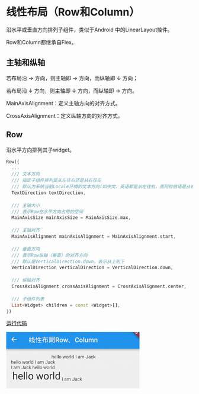 # 线性布局（Row和Column）
沿水平或垂直方向排列子组件，类似于Android 中的LinearLayout控件。

Row和Column都继承自Flex。

## 主轴和纵轴
若布局沿 → 方向，则主轴即 → 方向，而纵轴即 ↓ 方向；

若布局沿 ↓ 方向，则主轴即 ↓ 方向，而纵轴即 → 方向。

MainAxisAlignment：定义主轴方向的对齐方式。

CrossAxisAlignment：定义纵轴方向的对齐方式。

## Row
沿水平方向排列其子widget。
``` dart
Row({
  ...  
  /// 文本方向
  /// 指定子组件排列是从左往右还是从右往左
  /// 默认为系统当前Locale环境的文本方向(如中文、英语都是从左往右，而阿拉伯语是从右往左)
  TextDirection textDirection, 
  
  /// 主轴大小
  /// 表示Row在水平方向占用的空间
  MainAxisSize mainAxisSize = MainAxisSize.max, 
   
  /// 主轴对齐  
  MainAxisAlignment mainAxisAlignment = MainAxisAlignment.start,
  
  /// 垂直方向
  /// 表示Row纵轴（垂直）的对齐方向
  /// 默认是VerticalDirection.down，表示从上到下
  VerticalDirection verticalDirection = VerticalDirection.down, 
   
  /// 纵轴对齐
  CrossAxisAlignment crossAxisAlignment = CrossAxisAlignment.center,
  
  /// 子组件列表
  List<Widget> children = const <Widget>[],
})
```

[运行代码](code/Row.dart)

![](img/28c6e25a.png)